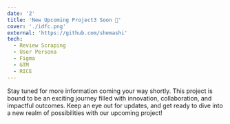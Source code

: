 ```yaml
---
date: '2'
title: 'New Upcoming Project3 Soon 🌟'
cover: './idfc.png'
external: 'https://github.com/shemashi'
tech:
  - Review Scraping
  - User Persona
  - Figma
  - GTM
  - RICE
---
```



Stay tuned for more information coming your way shortly. This project is bound to be an exciting journey filled with innovation, collaboration, and impactful outcomes.
Keep an eye out for updates, and get ready to dive into a new realm of possibilities with our upcoming project!
